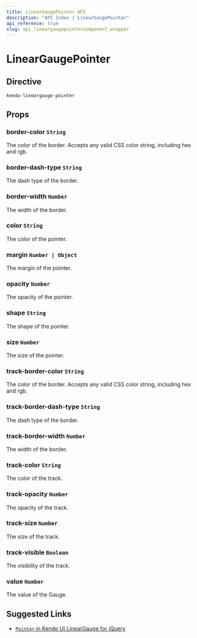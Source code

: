 ```yaml
---
title: LinearGaugePointer API
description: "API Index | LinearGaugePointer"
api_reference: true
slug: api_lineargaugepointercomponent_wrapper
---
```


# LinearGaugePointer

## Directive

`kendo-lineargauge-pointer`

## Props

### border-color `String`

The color of the border. Accepts any valid CSS color string, including hex and rgb.

### border-dash-type `String`

The dash type of the border.

### border-width `Number`

The width of the border.

### color `String`

The color of the pointer.

### margin `Number | Object`

The margin of the pointer.

### opacity `Number`

The opacity of the pointer.

### shape `String`

The shape of the pointer.

### size `Number`

The size of the pointer.

### track-border-color `String`

The color of the border. Accepts any valid CSS color string, including hex and rgb.

### track-border-dash-type `String`

The dash type of the border.

### track-border-width `Number`

The width of the border.

### track-color `String`

The color of the track.

### track-opacity `Number`

The opacity of the track.

### track-size `Number`

The size of the track.

### track-visible `Boolean`

The visibility of the track.

### value `Number`

The value of the Gauge.

## Suggested Links

* [`Pointer` in Kendo UI LinearGauge for jQuery](https://docs.telerik.com/kendo-ui/api/javascript/dataviz/ui/lineargauge/configuration/pointer)
